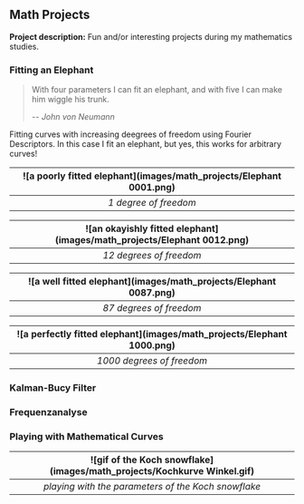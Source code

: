 ## Math Projects

**Project description:** Fun and/or interesting projects during my mathematics studies.

### Fitting an Elephant

> With four parameters I can fit an elephant, and with five I can make him wiggle his trunk.
>
> -- <cite>John von Neumann</cite>

Fitting curves with increasing deegrees of freedom using Fourier Descriptors. In this case I fit an elephant, but yes, this works for arbitrary curves!

| ![a poorly fitted elephant](images/math_projects/Elephant 0001.png) | 
|:--:| 
| *1 degree of freedom* |

| ![an okayishly fitted elephant](images/math_projects/Elephant 0012.png) | 
|:--:| 
| *12 degrees of freedom* |

| ![a well fitted elephant](images/math_projects/Elephant 0087.png) | 
|:--:| 
| *87 degrees of freedom* |

| ![a perfectly fitted elephant](images/math_projects/Elephant 1000.png) | 
|:--:| 
| *1000 degrees of freedom* |

### Kalman-Bucy Filter

### Frequenzanalyse

### Playing with Mathematical Curves

| ![gif of the Koch snowflake](images/math_projects/Kochkurve Winkel.gif) | 
|:--:| 
| *playing with the parameters of the Koch snowflake* |

